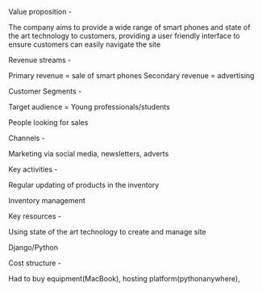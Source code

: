 Value proposition -

The company aims to provide a wide range of smart phones and state of the art technology to customers, providing a user friendly interface to ensure customers can easily navigate the site 



Revenue streams -

Primary revenue = sale of smart phones
Secondary revenue = advertising



Customer Segments -

Target audience = Young professionals/students

People looking for sales



Channels -

Marketing via social media, newsletters, adverts 




Key activities -

Regular updating of products in the inventory

Inventory management




Key resources - 

Using state of the art technology to create and manage site

Django/Python



Cost structure -

Had to buy equipment(MacBook), hosting platform(pythonanywhere),
